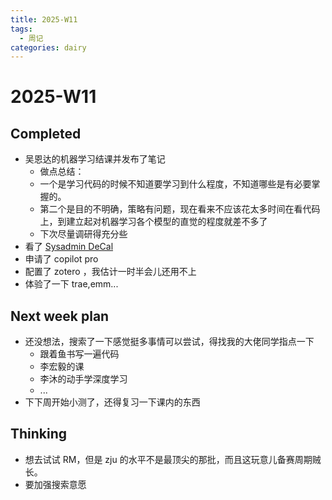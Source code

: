 ```yaml
---
title: 2025-W11
tags:
  - 周记
categories: dairy
---
```


# 2025-W11

## Completed

- 吴恩达的机器学习结课并发布了笔记
	- 做点总结：
	- 一个是学习代码的时候不知道要学习到什么程度，不知道哪些是有必要掌握的。
	- 第二个是目的不明确，策略有问题，现在看来不应该花太多时间在看代码上，到建立起对机器学习各个模型的直觉的程度就差不多了
	- 下次尽量调研得充分些
- 看了 [Sysadmin DeCal](https://decal.ocf.berkeley.edu/)
- 申请了 copilot pro 
- 配置了 zotero ，我估计一时半会儿还用不上
- 体验了一下 trae,emm...

## Next week plan

- 还没想法，搜索了一下感觉挺多事情可以尝试，得找我的大佬同学指点一下
	- 跟着鱼书写一遍代码
	- 李宏毅的课
	- 李沐的动手学深度学习
	- ...
- 下下周开始小测了，还得复习一下课内的东西
## Thinking

- 想去试试 RM，但是 zju 的水平不是最顶尖的那批，而且这玩意儿备赛周期贼长。
- 要加强搜索意愿
